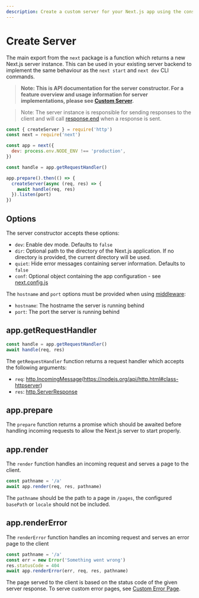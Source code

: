 ```yaml
---
description: Create a custom server for your Next.js app using the constructor.
---
```


# Create Server

The main export from the `next` package is a function which returns a new Next.js server instance. This can be used in your existing server backend to implement the same behaviour as the `next start` and `next dev` CLI commands.

> **Note: This is API documentation for the server constructor. For a feature overview and usage information for server implementations, please see [Custom Server](/docs/advanced-features/custom-server.md).**

> Note: The server instance is responsible for sending responses to the client and will call [response.end](https://nodejs.org/api/http.html#responseenddata-encoding-callback) when a response is sent.

```js
const { createServer } = require('http')
const next = require('next')

const app = next({
  dev: process.env.NODE_ENV !== 'production',
})

const handle = app.getRequestHandler()

app.prepare().then(() => {
  createServer(async (req, res) => {
    await handle(req, res)
  }).listen(port)
})
```

## Options

The server constructor accepts these options:

- `dev`: Enable dev mode. Defaults to `false`
- `dir`: Optional path to the directory of the Next.js application. If no directory is provided, the current directory will be used.
- `quiet`: Hide error messages containing server information. Defaults to `false`
- `conf`: Optional object containing the app configuration - see [next.config.js](/docs/api-reference/next.config.js/introduction)

The `hostname` and `port` options must be provided when using [middleware](/docs/middleware):

- `hostname`: The hostname the server is running behind
- `port`: The port the server is running behind

## app.getRequestHandler

```js
const handle = app.getRequestHandler()
await handle(req, res)
```

The `getRequestHandler` function returns a request handler which accepts the following arguments:

- `req`: [http.IncomingMessage](https://nodejs.org/api/http.html#class-httpincomingmessage)(https://nodejs.org/api/http.html#class-httpserver)
- `res`: [http.ServerResponse](https://nodejs.org/api/http.html#class-httpserverresponse)

## app.prepare

The `prepare` function returns a promise which should be awaited before handling incoming requests to allow the Next.js server to start properly.

## app.render

The `render` function handles an incoming request and serves a page to the client.

```js
const pathname = '/a'
await app.render(req, res, pathname)
```

The `pathname` should be the path to a page in `/pages`, the configured `basePath` or `locale` should not be included.

## app.renderError

The `renderError` function handles an incoming request and serves an error page to the client

```js
const pathname = '/a'
const err = new Error('Something went wrong')
res.statusCode = 404
await app.renderError(err, req, res, pathname)
```

The page served to the client is based on the status code of the given server response. To serve custom error pages, see [Custom Error Page](/docs/advanced-features/custom-error-page).
